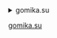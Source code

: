 <details>
<summary>gomika.su</summary>
<p align="left"> 
  <img alt="Top Langs" height="150px" src="https://github-readme-stats.vercel.app/api/top-langs/?username=ao9s&layout=compact&count_private=true&show_icons=true&theme=onedark" />
  <img alt="github stats" height="150px" src="https://github-readme-stats.vercel.app/api?username=ao9s&count_private=true&show_icons=true&show_icons=true&theme=onedark" />
</p>

[![trophy](https://github-profile-trophy.vercel.app/?username=ao9s&theme=onedark&column=7)](https://github.com/ryo-ma/github-profile-trophy)
</details>

[gomika.su](https://gomika.su)

